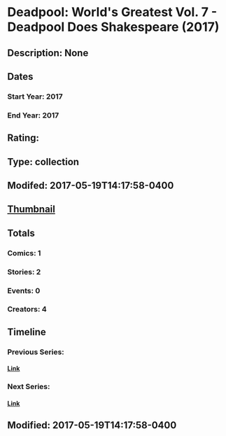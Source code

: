 # Deadpool: World's Greatest Vol. 7 - Deadpool Does Shakespeare (2017)
## Description: None
## Dates
### Start Year: 2017
### End Year: 2017
## Rating: 
## Type: collection
## Modifed: 2017-05-19T14:17:58-0400
## [Thumbnail](http://i.annihil.us/u/prod/marvel/i/mg/b/40/image_not_available.jpg)
## Totals
### Comics: 1
### Stories: 2
### Events: 0
### Creators: 4
## Timeline
### Previous Series: 
#### [Link]()
### Next Series: 
#### [Link]()
## Modified: 2017-05-19T14:17:58-0400